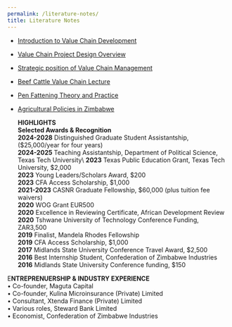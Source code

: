 ```yaml
---
permalink: /literature-notes/
title: Literature Notes
---
```


- [Introduction to Value Chain Development](../files/lec1.pdf)
- [Value Chain Project Design Overview](../files/lec2.pdf)
- [Strategic position of Value Chain Management](../files/lec3.pdf)
- [Beef Cattle Value Chain Lecture](../files/lec4.pdf)
- [Pen Fattening Theory and Practice](../files/lec5.pdf)
- [Agricultural Policies in Zimbabwe](../files/lec6.pdf)

  **HIGHLIGHTS**\
**Selected Awards & Recognition**\
**2024-2028**	Distinguished Graduate Student Assistantship, ($25,000/year for four years)\
**2024-2025**	Teaching Assistantship, Department of Political Science, Texas Tech University\ 
**2023**		Texas Public Education Grant, Texas Tech University, $2,000\
**2023**		Young Leaders/Scholars Award, $200\
**2023**		CFA Access Scholarship, $1,000\
**2021-2023**	CASNR Graduate Fellowship, $60,000 (plus tuition fee waivers)\
**2020**		WOG Grant EUR500\
**2020**		Excellence in Reviewing Certificate, African Development Review\
**2020**	Tshwane University of Technology Conference Funding, ZAR3,500\
**2019**		Finalist, Mandela Rhodes Fellowship\
**2019**		CFA Access Scholarship, $1,000\
**2017**		Midlands State University Conference Travel Award, $2,500\
**2016**		Best Internship Student, Confederation of Zimbabwe Industries\
**2016**	Midlands State University Conference funding, $150


E**NTREPRENUERSHIP & INDUSTRY EXPERIENCE**\
	•	Co-founder, Maguta Capital\
	•	Co-founder, Kulina Microinsurance (Private) Limited\
	•	Consultant, Xtenda Finance (Private) Limited\
	•	Various roles, Steward Bank Limited\
	•	Economist, Confederation of Zimbabwe Industries


